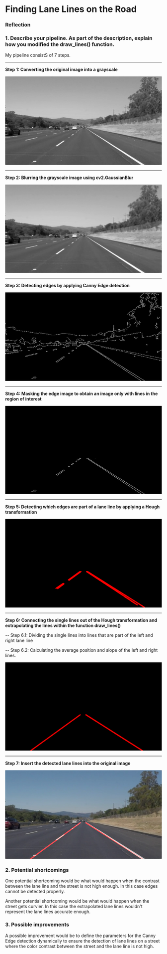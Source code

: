 # **Finding Lane Lines on the Road** 

### Reflection

### 1. Describe your pipeline. As part of the description, explain how you modified the draw_lines() function.

My pipeline consistS of 7 steps. 

---
**Step 1: Converting the original image into a grayscale** 


![gray](./test_images_writeup/gray.jpg)



---
**Step 2: Blurring the grayscale image using cv2.GaussianBlur** 


![blur_gray](./test_images_writeup/blur_gray.jpg)



---
**Step 3: Detecting edges by applying Canny Edge detection**


![](./test_images_writeup/edges.jpg)



---
**Step 4: Masking the edge image to obtain an image only with lines in the region of interest**


![](./test_images_writeup/masked_edges.jpg)



---
**Step 5: Detecting which edges are part of a lane line by applying a Hough transformation**


![](./test_images_writeup/line_image.jpg)



---
**Step 6: Connecting the single lines out of the Hough transformation and extrapolating the lines within the function draw_lines()**

--
Step 6.1: Dividing the single lines into lines that are part of the left and right lane line 

--
Step 6.2: Calculating the average position and slope of the left and right lines.  


![](./test_images_writeup/line_image_ext.jpg)



---
**Step 7: Insert the detected lane lines into the original image**


![](./test_images_writeup/end_result.jpg)




### 2. Potential shortcomings 


One potential shortcoming would be what would happen when the contrast between the lane line and the street is not high enough. In this case edges cannot be detected properly. 

Another potential shortcoming would be what would happen when the street gets curvier. In this case the extrapolated lane lines wouldn't represent the lane lines accurate enough.


### 3. Possible improvements 

A possible improvement would be to define the parameters for the Canny Edge detection dynamically to ensure the detection of lane lines on a street where the color contrast between the street and the lane line is not high.
